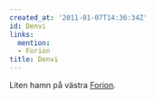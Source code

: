```yaml
---
created_at: '2011-01-07T14:36:34Z'
id: Denvi
links:
  mention:
  - Forion
title: Denvi
---
```


Liten hamn på västra [Forion].

  [Forion]: Forion
